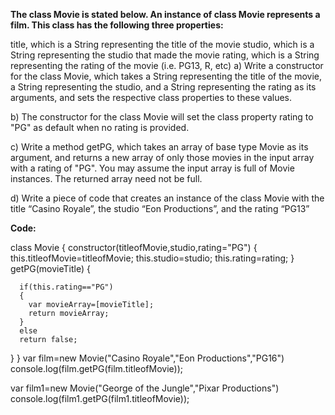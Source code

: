 **The class Movie is stated below. An instance of class Movie represents a film. This class has the following three properties:**

title, which is a String representing the title of the movie
studio, which is a String representing the studio that made the movie
rating, which is a String representing the rating of the movie (i.e. PG­13, R, etc)
a) Write a constructor for the class Movie, which takes a String representing the title of the movie, a String representing the studio, and a String representing the rating as its arguments, and sets the respective class properties to these values.

b) The constructor for the class Movie will set the class property rating to "PG" as default when no rating is provided.

c) Write a method getPG, which takes an array of base type Movie as its argument, and returns a new array of only those movies in the input array with a rating of "PG". You may assume the input array is full of Movie instances. The returned array need not be full.

d) Write a piece of code that creates an instance of the class Movie with the title “Casino Royale”, the studio “Eon Productions”, and the rating “PG­13”

**Code:**

class Movie
{
    constructor(titleofMovie,studio,rating="PG")
    {
     this.titleofMovie=titleofMovie;
     this.studio=studio;
     this.rating=rating;
    }
    getPG(movieTitle)
    {
      
      if(this.rating=="PG")
      {
        var movieArray=[movieTitle];
        return movieArray;
      }
      else
      return false;
    
  }
  }
  var film=new Movie("Casino Royale","Eon Productions","PG16")
  console.log(film.getPG(film.titleofMovie));

  var film1=new Movie("George of the Jungle","Pixar Productions")
 console.log(film1.getPG(film1.titleofMovie));
 
 
